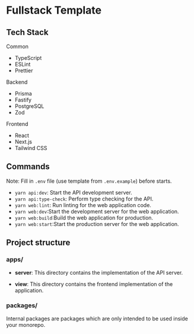 # Fullstack Template

## Tech Stack

Common

- TypeScript
- ESLint
- Prettier

Backend

- Prisma
- Fastify
- PostgreSQL
- Zod

Frontend

- React
- Next.js
- Tailwind CSS

## Commands

Note: Fill in `.env` file (use template from `.env.example`) before starts.

- `yarn api:dev`: Start the API development server.
- `yarn api:type-check`: Perform type checking for the API.
- `yarn web:lint`: Run linting for the web application code.
- `yarn web:dev`:Start the development server for the web application.
- `yarn web:build`:Build the web application for production.
- `yarn web:start`:Start the production server for the web application.

## Project structure

### apps/

- **server**: This directory contains the implementation of the API server.

- **view**: This directory contains the frontend implementation of the application.

### packages/

Internal packages are packages which are only intended to be used inside your monorepo.
